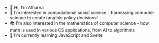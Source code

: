- 👋 Hi, I’m Atharva
- 👀 I’m interested in computational social science - harnessing computer science to create tangible policy decisions!
- 📚 I'm also interested in the mathematics of computer science - how math is used in various CS applications, from AI to algorithms
- 🌱 I’m currently learning JavaScript and Svelte

<!---
atharvanaik10/atharvanaik10 is a ✨ special ✨ repository because its `README.md` (this file) appears on your GitHub profile.
You can click the Preview link to take a look at your changes.
--->
